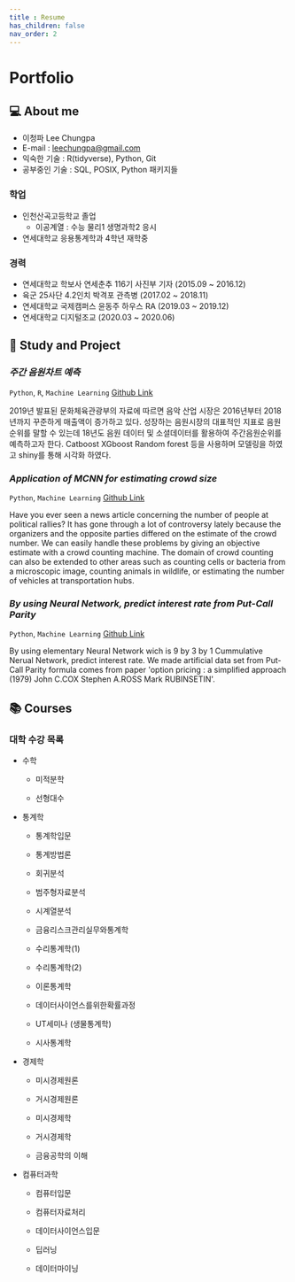 ```yaml
--- 
title : Resume
has_children: false
nav_order: 2
---  
```


# Portfolio

## 💻 About me

- 이청파 Lee Chungpa
- E-mail : leechungpa@gmail.com
- 익숙한 기술 : R(tidyverse), Python, Git
- 공부중인 기술 : SQL, POSIX, Python 패키지들
 
### 학업 
 
- 인천산곡고등학교 졸업
    - 이공계열 : 수능 물리1 생명과학2 응시
- 연세대학교 응용통계학과 4학년 재학중

### 경력

- 연세대학교 학보사 연세춘추 116기 사진부 기자 (2015.09 ~ 2016.12)
- 육군 25사단 4.2인치 박격포 관측병 (2017.02 ~ 2018.11)
- 연세대학교 국제캠퍼스 윤동주 하우스 RA (2019.03 ~ 2019.12)
- 연세대학교 디지털조교 (2020.03 ~ 2020.06)



## 📝 Study and Project


### _주간 음원차트 예측_
`Python`, `R`, `Machine Learning` [Github Link](https://github.com/YooGunWook/1nurse4stat)

2019년 발표된 문화체육관광부의 자료에 따르면 음악 산업 시장은 2016년부터 2018년까지 꾸준하게 매출액이 증가하고 있다. 성장하는 음원시장의 대표적인 지표로 음원 순위를 말할 수 있는데 18년도 음원 데이터 및 소셜데이터를 활용하여 주간음원순위를 예측하고자 한다. Catboost XGboost Random forest 등을 사용하며 모델링을 하였고 shiny를 통해 시각화 하였다.


### _Application of MCNN for estimating crowd size_

`Python`, `Machine Learning` [Github Link](https://github.com/Seungmi122/2019FS_DL)

Have you ever seen a news article concerning the number of people at political rallies? It has gone through a lot of controversy lately because the organizers and the opposite parties differed on the estimate of the crowd number. We can easily handle these problems by giving an objective estimate with a crowd counting machine. The domain of crowd counting can also be extended to other areas such as counting cells or bacteria from a microscopic image, counting animals in wildlife, or estimating the number of vehicles at transportation hubs.

### _By using Neural Network, predict interest rate from Put-Call Parity_

`Python`, `Machine Learning` [Github Link](https://github.com/leechungpa/FinancialEngineering-intro)

By using elementary Neural Network wich is 9 by 3 by 1 Cummulative Nerual Network, predict interest rate. We made artificial data set from Put-Call Parity formula comes from paper 'option pricing : a simplified approach (1979) John C.COX Stephen A.ROSS Mark RUBINSETIN'.


## 📚 Courses

### 대학 수강 목록

- 수학

  - 미적분학

  - 선형대수

- 통계학

  - 통계학입문

  - 통계방법론

  - 회귀분석

  - 범주형자료분석

  - 시계열분석

  - 금융리스크관리실무와통계학

  - 수리통계학(1)

  - 수리통계학(2)

  - 이론통계학

  - 데이터사이언스를위한확률과정

  - UT세미나 (생물통계학)

  - 시사통계학

- 경제학

  - 미시경제원론

  - 거시경제원론

  - 미시경제학

  - 거시경제학

  - 금융공학의 이해

- 컴퓨터과학

  - 컴퓨터입문

  - 컴퓨터자료처리

  - 데이터사이언스입문

  - 딥러닝

  - 데이터마이닝
